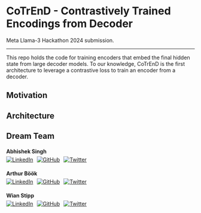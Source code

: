 # CoTrEnD - Contrastively Trained Encodings from Decoder
Meta Llama-3 Hackathon 2024 submission.

---

This repo holds the code for training encoders that embed the final hidden state from large decoder models. To our knowledge, CoTrEnD is the first architecture to leverage a contrastive loss to train an encoder from a decoder.

## Motivation

## Architecture


## Dream Team
<div style="margin-bottom: 20px;">
    <h4 style="margin-bottom: 5px;">Abhishek Singh</h4>
    <div style="display: flex; align-items: center;">
        <a href="https://www.linkedin.com/in/abhisheksingh-7/" target="_blank" style="margin-right: 10px;">
            <img src="https://img.shields.io/badge/-LinkedIn-blue?style=flat-square&logo=linkedin" alt="LinkedIn">
        </a>
        <a href="https://github.com/abhisheksingh-7" target="_blank" style="margin-right: 10px;">
            <img src="https://img.shields.io/badge/-GitHub-black?style=flat-square&logo=github" alt="GitHub">
        </a>
        <a href="https://twitter.com/shekenotstirred" target="_blank">
            <img src="https://img.shields.io/twitter/follow/shekenotstirred?label=Follow&style=social" alt="Twitter">
        </a>
    </div>
</div>

<div style="margin-bottom: 20px;">
    <h4 style="margin-bottom: 5px;">Arthur Böök</h4>
    <div style="display: flex; align-items: center;">
        <a href="https://www.linkedin.com/in/arthurbook/" target="_blank" style="margin-right: 10px;">
            <img src="https://img.shields.io/badge/-LinkedIn-blue?style=flat-square&logo=linkedin" alt="LinkedIn">
        </a>
        <a href="https://github.com/ArthurBook" target="_blank" style="margin-right: 10px;">
            <img src="https://img.shields.io/badge/-GitHub-black?style=flat-square&logo=github" alt="GitHub">
        </a>
        <a href="https://twitter.com/TheRealABook" target="_blank">
            <img src="https://img.shields.io/twitter/follow/TheRealABook?label=Follow&style=social" alt="Twitter">
        </a>
    </div>
</div>

<div style="margin-bottom: 20px;">
    <h4 style="margin-bottom: 5px;">Wian Stipp</h4>
    <div style="display: flex; align-items: center;">
        <a href="https://www.linkedin.com/in/wian-stipp/" target="_blank" style="margin-right: 10px;">
            <img src="https://img.shields.io/badge/-LinkedIn-blue?style=flat-square&logo=linkedin" alt="LinkedIn">
        </a>
        <a href="https://github.com/WianStipp" target="_blank" style="margin-right: 10px;">
            <img src="https://img.shields.io/badge/-GitHub-black?style=flat-square&logo=github" alt="GitHub">
        </a>
        <a href="https://twitter.com/WianStipp" target="_blank">
            <img src="https://img.shields.io/twitter/follow/WianStipp?label=Follow&style=social" alt="Twitter">
        </a>
    </div>
</div>
